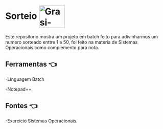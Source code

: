 # Sorteio <img align="center" alt="Grasi-Flutter" height="70" width="80" src="https://media.giphy.com/media/NMBl7NxAlPDrOgq6aQ/giphy.gif">
Este repositorio mostra um projeto em batch feito para adivinharmos um numero sorteado enttre 1 e 50, foi feito na materia de Sistemas Operacionais como complemento para nota.

## Ferramentas :point_left:
-LInguagem Batch

-Notepad++
## Fontes :point_left:

-Exercicio Sistemas Operacionais.
